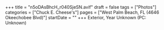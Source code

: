 +++
title = "n5oDAsBhcH_r040SjeSN.avif"
draft = false
tags = ["Photos"]
categories = ["Chuck E. Cheese's"]
pages = ["West Palm Beach, FL (4646 Okeechobee Blvd)"]
startDate = ""
+++
Exterior, Year Unknown (PC: Unknown)
